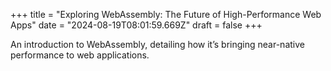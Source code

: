 +++
title = "Exploring WebAssembly: The Future of High-Performance Web Apps"
date = "2024-08-19T08:01:59.669Z"
draft = false
+++

  An introduction to WebAssembly, detailing how it’s bringing near-native performance to web applications.
        